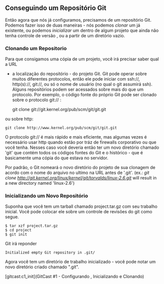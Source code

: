 ﻿## Conseguindo um Repositório Git ##

Então agora que nós já configuramos, precisamos de um repositório Git. Podemos 
fazer isso de duas maneiras - nós podemos *clonar* um já existente, ou podemos
*inicializar* um dentro de algum projeto que ainda não tenha controle de versão
, ou a partir de um diretório vazio.

### Clonando um Repositorio ###

Para que consigamos uma cópia de um projeto, você irá precisar saber qual a URL
- a localização do repositório - do projeto Git.
Git pode operar sobre muitos diferentes protocolos, então ele pode iniciar com 
ssh://, http(s)://, git://, ou só o nome de usuário (no qual o git assumirá 
ssh). Alguns repositórios podem ser acessados sobre mais do que um protocolo. 
Por exemplo, o código fonte do próprio Git pode ser clonado sobre o protocolo
git:// :

    git clone git://git.kernel.org/pub/scm/git/git.git

ou sobre http:

    git clone http://www.kernel.org/pub/scm/git/git.git

O protocolo git:// é mais rápido e mais eficiente, mas algumas vezes é
necessário usar http quando estão por tráz de firewalls corporativo ou
que você tenha. Nesses caso você deveria então ter um novo diretório chamado 
'git' que contém todos os códigos fontes do Git e o histórico - que é 
basicamente uma cópia do que estava no servidor.

Por padrão, o Git nomeará o novo diretório do projeto de sua clonagem de acordo
com o nome do arquivo no ultímo na URL antes de '.git'.
(ex.: *git clone
http://git.kernel.org/linux/kernel/git/torvalds/linux-2.6.git* will result in
a new directory named 'linux-2.6')

### Inicializando um Novo Repositório ###

Suponha que você tem um tarball chamado project.tar.gz com seu trabalho 
inicial. Você pode colocar ele sobre um controle de revisões do git como segue.

    $ tar xzf project.tar.gz
    $ cd project
    $ git init

Git irá reponder

    Initialized empty Git repository in .git/

Agora você tem um diretório de trabalho inicializado - você pode notar um novo
diretório criado chamado ".git".

[gitcast:c1_init](GitCast #1 - Configurando , Inicializando e Clonando)